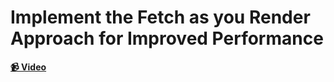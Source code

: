 # Implement the Fetch as you Render Approach for Improved Performance

**[📹 Video](https://egghead.io/lessons/react-implement-the-fetch-as-you-render-approach-for-improved-performance)**
